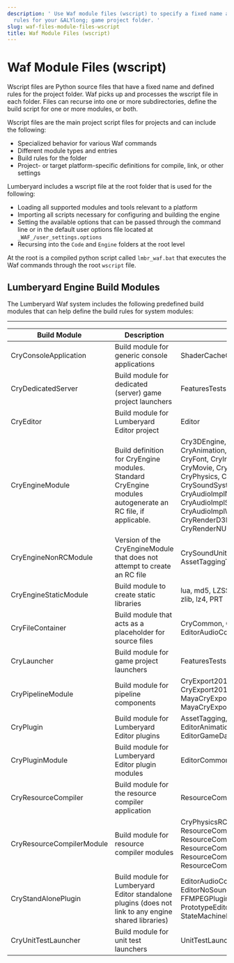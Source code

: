 ```yaml
---
description: ' Use Waf module files (wscript) to specify a fixed name and defined
  rules for your &ALYlong; game project folder. '
slug: waf-files-module-files-wscript
title: Waf Module Files (wscript)
---
```

# Waf Module Files \(wscript\)<a name="waf-files-module-files-wscript"></a>

Wscript files are Python source files that have a fixed name and defined rules for the project folder\. Waf picks up and processes the wscript file in each folder\. Files can recurse into one or more subdirectories, define the build script for one or more modules, or both\.

Wscript files are the main project script files for projects and can include the following:
+ Specialized behavior for various Waf commands
+ Different module types and entries
+ Build rules for the folder
+ Project\- or target platform\-specific definitions for compile, link, or other settings

Lumberyard includes a wscript file at the root folder that is used for the following:
+ Loading all supported modules and tools relevant to a platform
+ Importing all scripts necessary for configuring and building the engine
+ Setting the available options that can be passed through the command line or in the default user options file located at `_WAF_/user_settings.options`
+ Recursing into the `Code` and `Engine` folders at the root level

At the root is a compiled python script called `lmbr_waf.bat` that executes the Waf commands through the root `wscript` file\.

## Lumberyard Engine Build Modules<a name="lumberyard-engine-build-modules"></a>

The Lumberyard Waf system includes the following predefined build modules that can help define the build rules for system modules:


****  

| Build Module | Description | Consumers | Project Type | 
| --- | --- | --- | --- | 
| CryConsoleApplication | Build module for generic console applications | ShaderCacheGen | Executable | 
| CryDedicatedServer | Build module for dedicated \(server\) game project launchers | FeaturesTestsDedicatedLauncher | Executable | 
| CryEditor | Build module for Lumberyard Editor project | Editor | Executable | 
| CryEngineModule | Build definition for CryEngine modules\. Standard CryEngine modules autogenerate an RC file, if applicable\. | Cry3DEngine, CryAction, CryAISystem, CryAnimation, CryEntitySystem, CryFont, CryInput, CryLiveCreate, CryMovie, CryNetwork, CryLobby, CryPhysics, CryScriptSystem, CrySoundSystem, CryAudioImplMiles, CryAudioImplNoSound, CryAudioImplSDLMixer, CryAudioImplWwise, CrySystem, CryRenderD3D11, CryRenderOpenGL, CryRenderNULL, CryD3DCompilerStub | Shared Library \(non\-release\), Static Library \(performance, release\) | 
| CryEngineNonRCModule | Version of the CryEngineModule that does not attempt to create an RC file | CrySoundUnitTests, LyShine, AssetTaggingTools | Shared Library | 
| CryEngineStaticModule | Build module to create static libraries | lua, md5, LZSS, Lzma, expat, DBAPI, zlib, lz4, PRT | Static Library | 
| CryFileContainer | Build module that acts as a placeholder for source files | CryCommon, CryAudioCommon, EditorAudioControlsBrowser | Non | 
| CryLauncher | Build module for game project launchers | FeaturesTestsLauncher | Executable | 
| CryPipelineModule | Build module for pipeline components | CryExport2014, CryExport2015, CryExport2016, MayaCryExport22014, MayaCryExport22015, MayaCryExport22016 | Custom | 
| CryPlugin | Build module for Lumberyard Editor plugins | AssetTagging, CryDesigner, EditorDesc, EditorAnimation, EditorFbxImport, EditorGameDatabase, SchematycPlugin | Shared Library | 
| CryPluginModule | Build module for Lumberyard Editor plugin modules | EditorCommon, PerforcePlugin | Shared Library | 
| CryResourceCompiler | Build module for the resource compiler application | ResourceCompiler | Executable | 
| CryResourceCompilerModule | Build module for resource compiler modules | CryPhysicsRC, CryXML, CryPerforce, ResourceCompilerABC, ResourceCompilerFBX, ResourceCompilerImage, ResourceCompilerPC, ResourceCompilerXML | Shared Library | 
| CryStandAlonePlugin | Build module for Lumberyard Editor standalone plugins \(does not link to any engine shared libraries\) | EditorAudioControlsBrowser,EditorMiles, EditorNoSound,EditorWwise, FBXPlugin, FFMPEGPlugin, MetricsPlugin, PrototypeEditorPlugin, StateMachineEditorPlugin, UiEditor | Shared Library | 
| CryUnitTestLauncher | Build module for unit test launchers | UnitTestLauncher | Executable | 